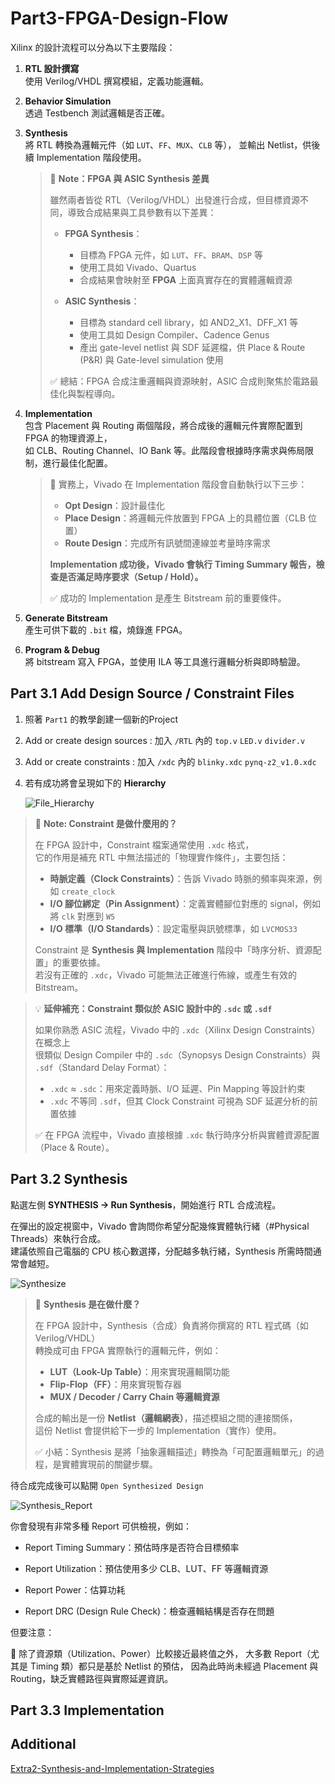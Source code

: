 # Part3-FPGA-Design-Flow

Xilinx 的設計流程可以分為以下主要階段：

1.  **RTL 設計撰寫**  
    使用 Verilog/VHDL 撰寫模組，定義功能邏輯。

2.  **Behavior Simulation**  
    透過 Testbench 測試邏輯是否正確。

3.  **Synthesis**  
    將 RTL 轉換為邏輯元件（如 `LUT`、`FF`、`MUX`、`CLB` 等）， 
    並輸出 Netlist，供後續 Implementation 階段使用。  

    > 📌 **Note：FPGA 與 ASIC Synthesis 差異**  
    >  
    > 雖然兩者皆從 RTL（Verilog/VHDL）出發進行合成，但目標資源不同，導致合成結果與工具參數有以下差異：  
    >  
    > - **FPGA Synthesis**：  
    >   - 目標為 FPGA 元件，如 `LUT`、`FF`、`BRAM`、`DSP` 等  
    >   - 使用工具如 Vivado、Quartus  
    >   - 合成結果會映射至 **FPGA** 上面真實存在的實體邏輯資源  
    >  
    > - **ASIC Synthesis**：  
    >   - 目標為 standard cell library，如 AND2_X1、DFF_X1 等  
    >   - 使用工具如 Design Compiler、Cadence Genus  
    >   - 產出 gate-level netlist 與 SDF 延遲檔，供 Place & Route (P&R) 與 Gate-level simulation 使用  
    >  
    > ✅ 總結：FPGA 合成注重邏輯與資源映射，ASIC 合成則聚焦於電路最佳化與製程導向。

4.  **Implementation**  
    包含 Placement 與 Routing 兩個階段，將合成後的邏輯元件實際配置到 FPGA 的物理資源上，  
    如 CLB、Routing Channel、IO Bank 等。此階段會根據時序需求與佈局限制，進行最佳化配置。  

    > 📌 實務上，Vivado 在 Implementation 階段會自動執行以下三步：  
    > - **Opt Design**：設計最佳化  
    > - **Place Design**：將邏輯元件放置到 FPGA 上的具體位置（CLB 位置）  
    > - **Route Design**：完成所有訊號間連線並考量時序需求  
    >
    > **Implementation 成功後，Vivado 會執行 Timing Summary 報告，檢查是否滿足時序要求（Setup / Hold）。**
    >
    >✅ 成功的 Implementation 是產生 Bitstream 前的重要條件。  

5.  **Generate Bitstream**  
    產生可供下載的 `.bit` 檔，燒錄進 FPGA。

6. **Program & Debug**  
    將 bitstream 寫入 FPGA，並使用 ILA 等工具進行邏輯分析與即時驗證。

## Part 3.1 Add Design Source / Constraint Files
1.  照著 `Part1` 的教學創建一個新的Project

2.  Add or create design sources : 加入 `/RTL` 內的 `top.v` `LED.v` `divider.v`

3.  Add or create constraints : 加入 `/xdc` 內的 `blinky.xdc` `pynq-z2_v1.0.xdc`

4.  若有成功將會呈現如下的 **Hierarchy**  

    ![File_Hierarchy](./png/File_Hierarchy.png)  

> 📌 **Note: Constraint 是做什麼用的？**  
>
> 在 FPGA 設計中，Constraint 檔案通常使用 `.xdc` 格式，  
> 它的作用是補充 RTL 中無法描述的「物理實作條件」，主要包括：
>
> - **時脈定義（Clock Constraints）**：告訴 Vivado 時脈的頻率與來源，例如 `create_clock`
> - **I/O 腳位綁定（Pin Assignment）**：定義實體腳位對應的 signal，例如將 `clk` 對應到 `W5`
> - **I/O 標準（I/O Standards）**：設定電壓與訊號標準，如 `LVCMOS33`
>
> Constraint 是 **Synthesis 與 Implementation** 階段中「時序分析、資源配置」的重要依據。  
> 若沒有正確的 `.xdc`，Vivado 可能無法正確進行佈線，或產生有效的 Bitstream。

> 💡 **延伸補充：Constraint 類似於 ASIC 設計中的 `.sdc` 或 `.sdf`**  
>
> 如果你熟悉 ASIC 流程，Vivado 中的 `.xdc`（Xilinx Design Constraints）在概念上  
> 很類似 Design Compiler 中的 `.sdc`（Synopsys Design Constraints）與 `.sdf`（Standard Delay Format）：
>
> - `.xdc` ≈ `.sdc`：用來定義時脈、I/O 延遲、Pin Mapping 等設計約束  
> - `.xdc` 不等同 `.sdf`，但其 Clock Constraint 可視為 SDF 延遲分析的前置依據  
>
> ✅ 在 FPGA 流程中，Vivado 直接根據 `.xdc` 執行時序分析與實體資源配置（Place & Route）。

## Part 3.2 Synthesis
點選左側 **SYNTHESIS → Run Synthesis**，開始進行 RTL 合成流程。

在彈出的設定視窗中，Vivado 會詢問你希望分配幾條實體執行緒（#Physical Threads）來執行合成。  
建議依照自己電腦的 CPU 核心數選擇，分配越多執行緒，Synthesis 所需時間通常會越短。  

![Synthesize](./png/Synthesize.png)


> 📌 **Synthesis 是在做什麼？**
>
> 在 FPGA 設計中，Synthesis（合成）負責將你撰寫的 RTL 程式碼（如 Verilog/VHDL）  
> 轉換成可由 FPGA 實際執行的邏輯元件，例如：
>
> - **LUT（Look-Up Table）**：用來實現邏輯閘功能
> - **Flip-Flop（FF）**：用來實現暫存器
> - **MUX / Decoder / Carry Chain 等邏輯資源**
>
> 合成的輸出是一份 **Netlist（邏輯網表）**，描述模組之間的連接關係，  
> 這份 Netlist 會提供給下一步的 Implementation（實作）使用。
>
> ✅ 小結：Synthesis 是將「抽象邏輯描述」轉換為「可配置邏輯單元」的過程，是實體實現前的關鍵步驟。

待合成完成後可以點開 `Open Synthesized Design`

![Synthesis_Report](./png/Synthesis_Report.png)  

你會發現有非常多種 Report 可供檢視，例如：

- Report Timing Summary：預估時序是否符合目標頻率

- Report Utilization：預估使用多少 CLB、LUT、FF 等邏輯資源

- Report Power：估算功耗

- Report DRC (Design Rule Check)：檢查邏輯結構是否存在問題

但要注意：

📌 除了資源類（Utilization、Power）比較接近最終值之外，
大多數 Report（尤其是 Timing 類）都只是基於 Netlist 的預估，
因為此時尚未經過 Placement 與 Routing，缺乏實體路徑與實際延遲資訊。

## Part 3.3 Implementation

## Additional
[Extra2-Synthesis-and-Implementation-Strategies](../Extra2-Synthesis-and-Implementation-Strategies/)
